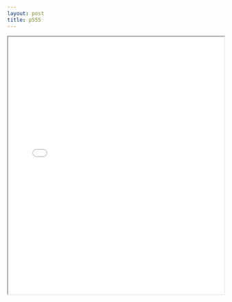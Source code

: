 ```yaml
---
layout: post
title: p555
---
```


<div class="pdf-container">
<iframe src="/assets/pdfs/p555.pdf" height="600" width="100%" allowFullScreen="true"></iframe>
</div>

